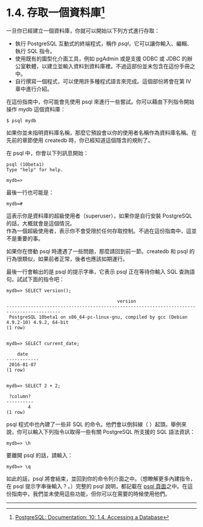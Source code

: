 # 1.4. 存取一個資料庫[^1]

一旦你已經建立一個資料庫，你就可以開始以下列方式進行存取：

* 執行 PostgreSQL 互動式的終端程式，稱作 _psql_，它可以讓你輸入、編輯、執行 SQL 指令。
* 使用既有的圖型化介面工具，例如 pgAdmin 或是支援 ODBC 或 JDBC 的辦公室軟體，以建立並輸入資料到資料庫裡。不過這部份並未包含在這份手冊之中。
* 自行撰寫一個程式，可以使用許多種程式語言來完成。這個部份將會在第 IV 章中進行介紹。

在這份指南中，你可能會先使用 psql 來進行一些嘗試。你可以藉由下列指令開始操作 mydb 這個資料庫：

```
$ psql mydb
```

如果你並未指明資料庫名稱，那麼它預設會以你的使用者名稱作為資料庫名稱。在先前的章節使用 createdb 時，你已經知道這個隱含的規則了。

在 psql 中，你會以下列訊息開始：

```
psql (10beta1)
Type "help" for help.

mydb=>
```

最後一行也可能是：

```
mydb=#
```

這表示你是資料庫的超級使用者（superuser），如果你是自行安裝 PostgreSQL 的話，大概就會是這個情況。  
作為一個超級使用者，表示你不會受限於任何存取控制。不過在這份指南中，這並不是重要的事。

如果你在啓動 psql 時遭遇了一些問題，那麼請回到前一節。createdb 和 psql 的行為很類似，如果前者正常，後者也應該如期運行。

最後一行會輸出的是 psql 的提示字串，它表示 psql 正在等待你輸入 SQL 查詢語句。試試下面的指令吧：

```
mydb=> SELECT version();

                                         version
------------------------------------------------------------------------------------------
 PostgreSQL 10beta1 on x86_64-pc-linux-gnu, compiled by gcc (Debian 4.9.2-10) 4.9.2, 64-bit
(1 row)


mydb=> SELECT current_date;

    date
------------
 2016-01-07
(1 row)


mydb=> SELECT 2 + 2;

 ?column?
----------
        4
(1 row)
```

psql 程式中也內建了一些非 SQL 的命令。他們會以倒斜線（  ）起頭。舉例來說，你可以輸入下列指令以取得一些有關 PostgreSQL 所支援的 SQL 語法資訊：

```
mydb=> \h
```

要離開 psql 的話，請輸入：

```
mydb=> \q
```

如此的話，psql 將會結束，並回到你的命令列介面之中。（想瞭解更多內建指令，在 psql 提示字串後輸入 \? 。）完整的 psql 說明，都記載在 [psql 頁面](/vi-reference/ii-postgresql-client-applications/psql.md)之中。在這份指南中，我們並未使用這些功能，但你可以在需要的時候使用他們。

---

[^1]: [PostgreSQL: Documentation: 10: 1.4. Accessing a Database](https://www.postgresql.org/docs/10/static/tutorial-accessdb.html)

